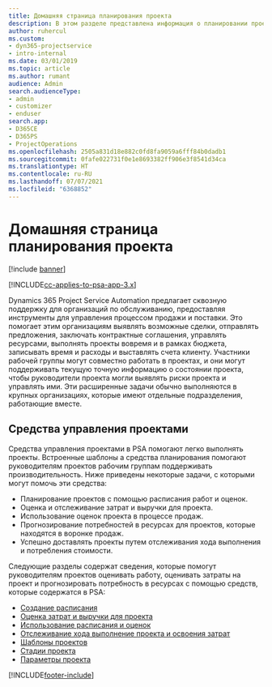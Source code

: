 ```yaml
---
title: Домашняя страница планирования проекта
description: В этом разделе представлена информация о планировании проекта.
author: ruhercul
ms.custom:
- dyn365-projectservice
- intro-internal
ms.date: 03/01/2019
ms.topic: article
ms.author: rumant
audience: Admin
search.audienceType:
- admin
- customizer
- enduser
search.app:
- D365CE
- D365PS
- ProjectOperations
ms.openlocfilehash: 2505a831d18e882c0fd8fa9059a6fff84b0dadb1
ms.sourcegitcommit: 0fafe022731f0e1e8693382ff906e3f8541d34ca
ms.translationtype: HT
ms.contentlocale: ru-RU
ms.lasthandoff: 07/07/2021
ms.locfileid: "6368852"
---
```

# <a name="project-planning-home-page"></a>Домашняя страница планирования проекта

[!include [banner](../includes/psa-now-project-operations.md)]

[!INCLUDE[cc-applies-to-psa-app-3.x](../includes/cc-applies-to-psa-app-3x.md)]

Dynamics 365 Project Service Automation предлагает сквозную поддержку для организаций по обслуживанию, предоставляя инструменты для управления процессом продажи и поставки. Это помогает этим организациям выявлять возможные сделки, отправлять предложения, заключать контрактные соглашения, управлять ресурсами, выполнять проекты вовремя и в рамках бюджета, записывать время и расходы и выставлять счета клиенту. Участники рабочей группы могут совместно работать в проектах, и они могут поддерживать текущую точную информацию о состоянии проекта, чтобы руководители проекта могли выявлять риски проекта и управлять ими. Эти расширенные задачи обычно выполняются в крупных организациях, которые имеют отдельные подразделения, работающие вместе.

## <a name="project-management-tools"></a>Средства управления проектами

Средства управления проектами в PSA помогают легко выполнять проекты. Встроенные шаблоны а средства планирования помогают руководителям проектов рабочим группам поддерживать производительность. Ниже приведены некоторые задачи, с которыми могут помочь эти средства:

- Планирование проектов с помощью расписания работ и оценок.
- Оценка и отслеживание затрат и выручки для проекта.
- Использование оценок проекта в процессе продаж.
- Прогнозирование потребностей в ресурсах для проектов, которые находятся в воронке продаж.
- Успешно доставлять проекты путем отслеживания хода выполнения и потребления стоимости.

Следующие разделы содержат сведения, которые помогут руководителям проектов оценивать работу, оценивать затраты на проект и прогнозировать потребность в ресурсах с помощью средств, которые содержатся в PSA:

- [Создание расписания](project-creating.md)
- [Оценка затрат и выручки для проекта](project-estimating.md)
- [Использование расписания и оценок](project-leveraging.md)
- [Отслеживание хода выполнение проекта и освоения затрат](project-tracking.md)
- [Шаблоны проектов](project-templates.md)
- [Стадии проекта](project-stages.md)
- [Параметры проекта](project-settings.md)


[!INCLUDE[footer-include](../includes/footer-banner.md)]